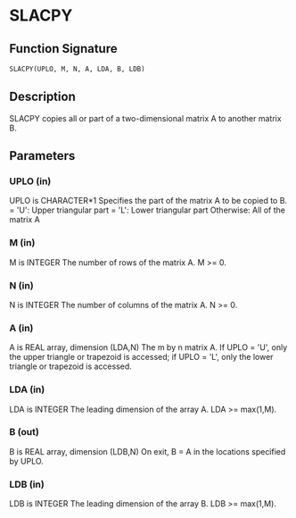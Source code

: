 # SLACPY

## Function Signature

```fortran
SLACPY(UPLO, M, N, A, LDA, B, LDB)
```

## Description


 SLACPY copies all or part of a two-dimensional matrix A to another
 matrix B.

## Parameters

### UPLO (in)

UPLO is CHARACTER*1 Specifies the part of the matrix A to be copied to B. = 'U': Upper triangular part = 'L': Lower triangular part Otherwise: All of the matrix A

### M (in)

M is INTEGER The number of rows of the matrix A. M >= 0.

### N (in)

N is INTEGER The number of columns of the matrix A. N >= 0.

### A (in)

A is REAL array, dimension (LDA,N) The m by n matrix A. If UPLO = 'U', only the upper triangle or trapezoid is accessed; if UPLO = 'L', only the lower triangle or trapezoid is accessed.

### LDA (in)

LDA is INTEGER The leading dimension of the array A. LDA >= max(1,M).

### B (out)

B is REAL array, dimension (LDB,N) On exit, B = A in the locations specified by UPLO.

### LDB (in)

LDB is INTEGER The leading dimension of the array B. LDB >= max(1,M).

